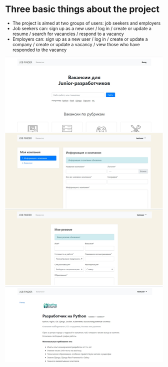 # Three basic things about the project

* The project is aimed at two groups of users: job seekers and employers
* Job seekers can: sign up as a new user / log in / create or update a resume / search for vacancies / respond to a vacancy
* Employers can: sign up as a new user / log in / create or update a company / create or update a vacancy / view those who have responded to the vacancy

![alt text](screenshots/screenshot_4.png "The project screenshot")
![alt text](screenshots/screenshot_3.png "The project screenshot")
![alt text](screenshots/screenshot_2.png "The project screenshot")
![alt text](screenshots/screenshot_1.png "The project screenshot")
